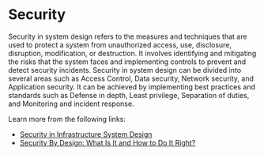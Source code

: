 # Security

Security in system design refers to the measures and techniques that are used to protect a system from unauthorized access, use, disclosure, disruption, modification, or destruction. It involves identifying and mitigating the risks that the system faces and implementing controls to prevent and detect security incidents. Security in system design can be divided into several areas such as Access Control, Data security, Network security, and Application security. It can be achieved by implementing best practices and standards such as Defense in depth, Least privilege, Separation of duties, and Monitoring and incident response.

Learn more from the following links:

- [Security in Infrastructure System Design](https://medium.com/cermati-tech/security-in-software-development-and-infrastructure-system-design-7b675c2323fc)
- [Security By Design: What Is It and How to Do It Right?](https://www.spiceworks.com/it-security/cyber-risk-management/articles/what-is-security-by-design/)